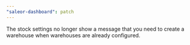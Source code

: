 ```yaml
---
"saleor-dashboard": patch
---
```


The stock settings no longer show a message that you need to create a warehouse when warehouses are already configured.
